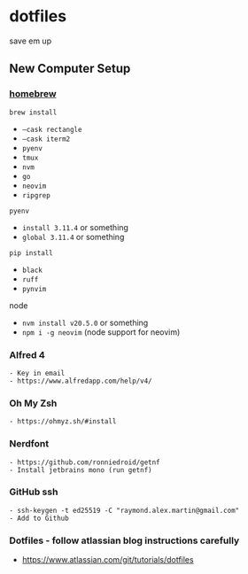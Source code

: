 # dotfiles
save em up

## New Computer Setup

### [homebrew](https://brew.sh)
`brew install`
- `—cask rectangle`
- `—cask iterm2`
- `pyenv`
- `tmux`
- `nvm`
- `go`
- `neovim`
- `ripgrep`


`pyenv`
- `install 3.11.4` or something
- `global 3.11.4` or something


`pip install`
- `black`
- `ruff`
- `pynvim`

node
- `nvm install v20.5.0` or something
- `npm i -g neovim` (node support for neovim)

### Alfred 4
    - Key in email
    - https://www.alfredapp.com/help/v4/
### Oh My Zsh
    - https://ohmyz.sh/#install
### Nerdfont
    - https://github.com/ronniedroid/getnf
    - Install jetbrains mono (run getnf)

### GitHub ssh
    - ssh-keygen -t ed25519 -C "raymond.alex.martin@gmail.com"
    - Add to Github

### Dotfiles - follow atlassian blog instructions carefully
- https://www.atlassian.com/git/tutorials/dotfiles
